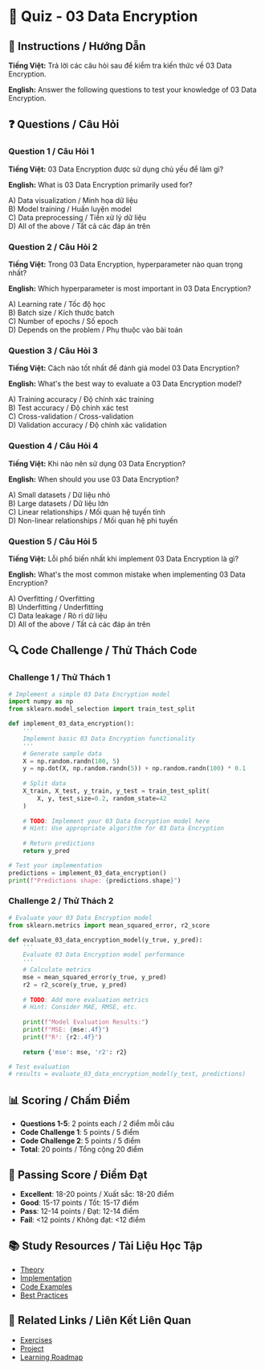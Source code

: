 # 🧠 Quiz - 03 Data Encryption

## 📝 Instructions / Hướng Dẫn

**Tiếng Việt:** Trả lời các câu hỏi sau để kiểm tra kiến thức về 03 Data Encryption.

**English:** Answer the following questions to test your knowledge of 03 Data Encryption.

## ❓ Questions / Câu Hỏi

### Question 1 / Câu Hỏi 1
**Tiếng Việt:** 03 Data Encryption được sử dụng chủ yếu để làm gì?

**English:** What is 03 Data Encryption primarily used for?

A) Data visualization / Minh họa dữ liệu  
B) Model training / Huấn luyện model  
C) Data preprocessing / Tiền xử lý dữ liệu  
D) All of the above / Tất cả các đáp án trên

### Question 2 / Câu Hỏi 2
**Tiếng Việt:** Trong 03 Data Encryption, hyperparameter nào quan trọng nhất?

**English:** Which hyperparameter is most important in 03 Data Encryption?

A) Learning rate / Tốc độ học  
B) Batch size / Kích thước batch  
C) Number of epochs / Số epoch  
D) Depends on the problem / Phụ thuộc vào bài toán

### Question 3 / Câu Hỏi 3
**Tiếng Việt:** Cách nào tốt nhất để đánh giá model 03 Data Encryption?

**English:** What's the best way to evaluate a 03 Data Encryption model?

A) Training accuracy / Độ chính xác training  
B) Test accuracy / Độ chính xác test  
C) Cross-validation / Cross-validation  
D) Validation accuracy / Độ chính xác validation

### Question 4 / Câu Hỏi 4
**Tiếng Việt:** Khi nào nên sử dụng 03 Data Encryption?

**English:** When should you use 03 Data Encryption?

A) Small datasets / Dữ liệu nhỏ  
B) Large datasets / Dữ liệu lớn  
C) Linear relationships / Mối quan hệ tuyến tính  
D) Non-linear relationships / Mối quan hệ phi tuyến

### Question 5 / Câu Hỏi 5
**Tiếng Việt:** Lỗi phổ biến nhất khi implement 03 Data Encryption là gì?

**English:** What's the most common mistake when implementing 03 Data Encryption?

A) Overfitting / Overfitting  
B) Underfitting / Underfitting  
C) Data leakage / Rò rỉ dữ liệu  
D) All of the above / Tất cả các đáp án trên

## 🔍 Code Challenge / Thử Thách Code

### Challenge 1 / Thử Thách 1
```python
# Implement a simple 03 Data Encryption model
import numpy as np
from sklearn.model_selection import train_test_split

def implement_03_data_encryption():
    '''
    Implement basic 03 Data Encryption functionality
    '''
    # Generate sample data
    X = np.random.randn(100, 5)
    y = np.dot(X, np.random.randn(5)) + np.random.randn(100) * 0.1
    
    # Split data
    X_train, X_test, y_train, y_test = train_test_split(
        X, y, test_size=0.2, random_state=42
    )
    
    # TODO: Implement your 03 Data Encryption model here
    # Hint: Use appropriate algorithm for 03 Data Encryption
    
    # Return predictions
    return y_pred

# Test your implementation
predictions = implement_03_data_encryption()
print(f"Predictions shape: {predictions.shape}")
```

### Challenge 2 / Thử Thách 2
```python
# Evaluate your 03 Data Encryption model
from sklearn.metrics import mean_squared_error, r2_score

def evaluate_03_data_encryption_model(y_true, y_pred):
    '''
    Evaluate 03 Data Encryption model performance
    '''
    # Calculate metrics
    mse = mean_squared_error(y_true, y_pred)
    r2 = r2_score(y_true, y_pred)
    
    # TODO: Add more evaluation metrics
    # Hint: Consider MAE, RMSE, etc.
    
    print(f"Model Evaluation Results:")
    print(f"MSE: {mse:.4f}")
    print(f"R²: {r2:.4f}")
    
    return {'mse': mse, 'r2': r2}

# Test evaluation
# results = evaluate_03_data_encryption_model(y_test, predictions)
```

## 📊 Scoring / Chấm Điểm

- **Questions 1-5**: 2 points each / 2 điểm mỗi câu
- **Code Challenge 1**: 5 points / 5 điểm
- **Code Challenge 2**: 5 points / 5 điểm
- **Total**: 20 points / Tổng cộng 20 điểm

## 🎯 Passing Score / Điểm Đạt

- **Excellent**: 18-20 points / Xuất sắc: 18-20 điểm
- **Good**: 15-17 points / Tốt: 15-17 điểm  
- **Pass**: 12-14 points / Đạt: 12-14 điểm
- **Fail**: <12 points / Không đạt: <12 điểm

## 📚 Study Resources / Tài Liệu Học Tập

- [Theory](./THEORY_03_data_encryption.md)
- [Implementation](./IMPLEMENTATION_03_data_encryption.md)
- [Code Examples](./CODE_EXAMPLES_03_data_encryption.md)
- [Best Practices](./BEST_PRACTICES_03_data_encryption.md)

## 🔗 Related Links / Liên Kết Liên Quan

- [Exercises](./EXERCISES_03_data_encryption.md)
- [Project](./PROJECT_03_data_encryption.md)
- [Learning Roadmap](./LEARNING_ROADMAP_03_data_encryption.md)
